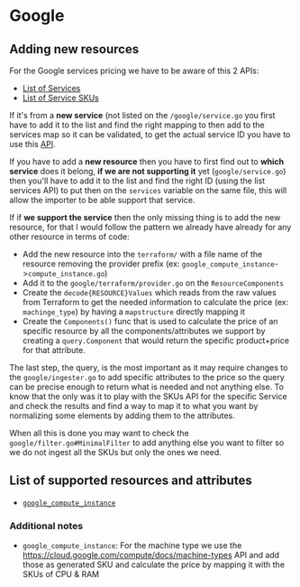 # Google

## Adding new resources

For the Google services pricing we have to be aware of this 2 APIs:
* [List of Services](https://cloud.google.com/billing/v1/how-tos/catalog-api#listing_public_services_from_the_catalog)
* [List of Service SKUs](https://cloud.google.com/billing/v1/how-tos/catalog-api#getting_the_list_of_skus_for_a_service)

If it's from a **new service** (not listed on the `/google/service.go` you first have to add it to the list and find the right mapping to then add to the
 services map so it can be validated, to get the actual service ID you have to use this [API](https://cloud.google.com/billing/v1/how-tos/catalog-api#getting_the_list_of_skus_for_a_service).

If you have to add a **new resource** then you have to first find out to **which service** does it belong, **if we are not supporting it** yet (`google/service.go`) then you'll have to add it to the list and find the right ID (using the list services API) to put then on the `services` variable on the same file, this will allow the importer to be able support that service.

If if **we support the service** then the only missing thing is to add the new resource, for that I would follow the pattern we already have already for any other resource in terms of code:
* Add the new resource into the `terraform/` with a file name of the resource removing the provider prefix (ex: `google_compute_instance`->`compute_instance.go`)
* Add it to the `google/terraform/provider.go`  on the `ResourceComponents`
* Create the `decode{RESOURCE}Values` which reads from the raw values from Terraform to get the needed information to calculate the price (ex: `machinge_type`) by having a `mapstructure` directly mapping it
* Create the `Components()` func that is used to calculate the price of an specific resource by all the components/attributes we support by creating a `query.Component` that would return the specific product+price for that attribute.

The last step, the query, is the most important as it may require changes to the `google/ingester.go` to add specific attributes to the price so the query can be precise enough to return what is needed and not anything else. To know that the only was it to play with the SKUs API for the specific Service and check the results and find a way to map it to what you want by normalizing some elements by adding them to the attributes.

When all this is done you may want to check the `google/filter.go#MinimalFilter` to add anything else you want to filter so we do not ingest all the SKUs but only the ones we need.

## List of supported resources and attributes

<!--
for i in $(grep 'case ' google/terraform/provider.go | sed -E 's/.*case[^"]+//;s/[",:]//g');do
  shortname=$(echo $i| sed -E 's/^aws_//')
  echo '* [`'$i'`](https://registry.terraform.io/providers/hashicorp/google/latest/docs/resources/'$shortname')';
done
-->

* [`google_compute_instance`](https://registry.terraform.io/providers/hashicorp/google/latest/docs/resources/google_compute_instance)

### Additional notes

* `google_compute_instance`: For the machine type we use the https://cloud.google.com/compute/docs/machine-types API and add those as generated SKU and calculate the price by mapping it with the SKUs of CPU & RAM
